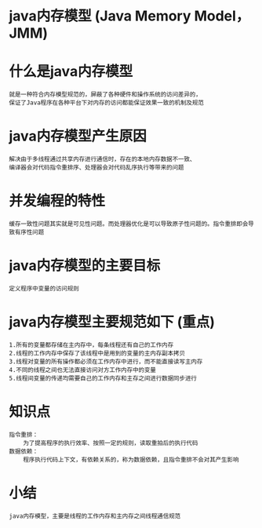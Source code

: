 # java内存模型 (Java Memory Model，JMM)

# 什么是java内存模型
    就是一种符合内存模型规范的，屏蔽了各种硬件和操作系统的访问差异的，
    保证了Java程序在各种平台下对内存的访问都能保证效果一致的机制及规范
    
# java内存模型产生原因
    解决由于多线程通过共享内存进行通信时，存在的本地内存数据不一致、
    编译器会对代码指令重排序、处理器会对代码乱序执行等带来的问题    

# 并发编程的特性
    缓存一致性问题其实就是可见性问题。而处理器优化是可以导致原子性问题的。指令重排即会导致有序性问题

# java内存模型的主要目标
    定义程序中变量的访问规则
    
# java内存模型主要规范如下 (重点)
    1.所有的变量都存储在主内存中，每条线程还有自己的工作内存
    2.线程的工作内存中保存了该线程中是用到的变量的主内存副本拷贝
    3.线程对变量的所有操作都必须在工作内存中进行，而不能直接读写主内存
    4.不同的线程之间也无法直接访问对方工作内存中的变量
    5.线程间变量的传递均需要自己的工作内存和主存之间进行数据同步进行
    
# 知识点
    指令重排：
        为了提高程序的执行效率、按照一定的规则，读取重拍后的执行代码
    数据依赖：   
        程序执行代码上下文，有依赖关系的，称为数据依赖，且指令重排不会对其产生影响
        
# 小结
    java内存模型，主要是线程的工作内存和主内存之间线程通信规范